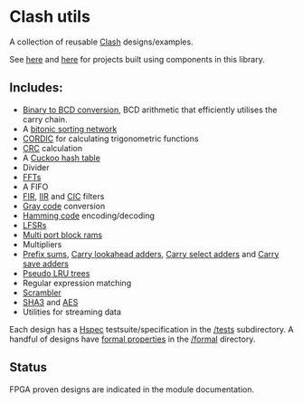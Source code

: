 # Clash utils

A collection of reusable [Clash](http://www.clash-lang.org/) designs/examples.

See [here](http://adamwalker.github.io/Building-FPGA-KVS/) and [here](http://adamwalker.github.io/Filter-Design-in-Clash/) for projects built using components in this library.

## Includes:
* [Binary to BCD conversion](https://en.wikipedia.org/wiki/Double_dabble), BCD arithmetic that efficiently utilises the carry chain.
* A [bitonic sorting network](https://en.wikipedia.org/wiki/Bitonic_sorter)
* [CORDIC](https://en.wikipedia.org/wiki/CORDIC) for calculating trigonometric functions
* [CRC](https://en.wikipedia.org/wiki/Cyclic_redundancy_check) calculation
* A [Cuckoo hash table](https://en.wikipedia.org/wiki/Cuckoo_hashing)
* Divider
* [FFTs](https://en.wikipedia.org/wiki/Fast_Fourier_transform)
* A FIFO
* [FIR](https://en.wikipedia.org/wiki/Finite_impulse_response), [IIR](https://en.wikipedia.org/wiki/Infinite_impulse_response) and [CIC](https://en.wikipedia.org/wiki/Cascaded_integrator%E2%80%93comb_filter) filters
* [Gray code](https://en.wikipedia.org/wiki/Gray_code) conversion
* [Hamming code](https://en.wikipedia.org/wiki/Hamming_code) encoding/decoding
* [LFSRs](https://en.wikipedia.org/wiki/Linear-feedback_shift_register)
* [Multi port block rams](http://www.eecg.toronto.edu/~steffan/papers/laforest_xor_fpga12.pdf)
* Multipliers
* [Prefix sums](https://en.wikipedia.org/wiki/Prefix_sum), [Carry lookahead adders](https://en.wikipedia.org/wiki/Carry-lookahead_adder), [Carry select adders](https://en.wikipedia.org/wiki/Carry-select_adder) and [Carry save adders](https://en.wikipedia.org/wiki/Carry-save_adder)
* [Pseudo LRU trees](https://en.wikipedia.org/wiki/Pseudo-LRU)
* Regular expression matching
* [Scrambler](https://en.wikipedia.org/wiki/Scrambler)
* [SHA3](https://en.wikipedia.org/wiki/SHA-3) and [AES](https://en.wikipedia.org/wiki/Advanced_Encryption_Standard)
* Utilities for streaming data

Each design has a [Hspec](https://hspec.github.io/) testsuite/specification in the [/tests](https://github.com/adamwalker/clash-utils/tree/master/tests) subdirectory. A handful of designs have [formal properties](https://symbiyosys.readthedocs.io/en/latest/) in the [/formal](https://github.com/adamwalker/clash-utils/tree/master/formal) directory.

## Status

FPGA proven designs are indicated in the module documentation.
